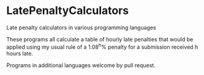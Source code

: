 # LatePenaltyCalculators
Late penalty calculators in various programming languages

These programs all calculate a table of hourly late penalties that would be applied using my usual rule of a 1.08<sup>h</sup>% penalty for a submission received h hours late.

Programs in additional languages welcome by pull request.
